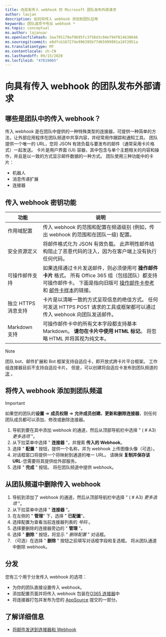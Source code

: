 ```yaml
---
title: 向具有传入 webhook 的 Microsoft 团队发布外部请求
author: laujan
description: 如何将传入 webhook 添加到团队应用
keywords: 团队选项卡传出 webhook *
ms.topic: conceptual
ms.author: lajanuar
ms.openlocfilehash: 3aa795170af9695fc375043c94e794f814b38646
ms.sourcegitcommit: e8dfcb167274e996395b77d65999991a18f2051a
ms.translationtype: MT
ms.contentlocale: zh-CN
ms.lasthandoff: 09/15/2020
ms.locfileid: "47819065"
---
```

# <a name="post-external-requests-to-teams-with-incoming-webhooks"></a>向具有传入 webhook 的团队发布外部请求

## <a name="what-are-incoming-webhooks-in-teams"></a>哪些是团队中的传入 webhook？

传入 webhook 是在团队中提供的一种特殊类型的连接器，可提供一种简单的方法，让外部应用程序在团队频道中共享内容，并经常用作跟踪和通知工具。 团队提供一个唯一的 URL，您将 JSON 有效负载与要发布的邮件（通常采用卡片格式）一起发送。 卡片是用户界面 (UI) 容器，其中包含与单个主题相关的内容和操作，并且是以一致的方式显示邮件数据的一种方式。 团队使用三种功能中的卡片：

* 机器人
* 消息传递扩展
* 连接器

## <a name="incoming-webhook-key-features"></a>传入 webhook 密钥功能

| 功能 | 说明 |
| ------- | ----------- |
|作用域配置|传入 webhook 的范围和配置在频道级别 (例如，传出 webhook 的范围和在团队一级) 配置。|
|安全资源定义|将邮件格式化为 JSON 有效负载。 此声明性邮件结构阻止了恶意代码的注入，因为在客户端上没有执行任何代码。|
|可操作邮件支持|如果选择通过卡片发送邮件，则必须使用可 **操作邮件卡片** 格式。 所有 Office 365 组（包括团队）都支持可操作邮件卡。 下面是指向旧版可 [操作邮件卡参考](/outlook/actionable-messages/message-card-reference) 和 [邮件卡样本](https://messagecardplayground.azurewebsites.net)的链接。|
|独立 HTTPS 消息支持| 卡片是以清晰一致的方式呈现信息的绝佳方式。 任何可发送 HTTPS POST 请求的工具或框架都可以通过传入 webhook 向团队发送邮件。|
|Markdown 支持|可操作邮件卡中的所有文本字段都支持基本 Markdown。 **请勿在卡片中使用 HTML 标记**。 将忽略 HTML 并将其视为纯文本。|

> [!Note]  
> 团队 bot、邮件扩展和 Bot 框架支持自适应卡，即开放式跨卡片平台框架。 工作组连接器目前不支持自适应卡片。 但是，可以创建将自适应卡发布到团队频道的 [流](https://flow.microsoft.com/blog/microsoft-flow-in-microsoft-teams/) 。

## <a name="add-an-incoming-webhook-to-a-teams-channel"></a>将传入 webhook 添加到团队频道

> [!Important]  
> 如果您的团队的**设置**  =>  **成员权限**  =>  **允许成员创建、更新和删除连接器**，则任何团队成员都可以添加、修改或删除连接器。

1. 导航到要在其中添加 webhook 的通道，然后从顶部导航栏中选择 " ( # A3) *更多选项* "。
1. 从下拉菜单中选择 " **连接器** "，并搜索 **传入的 Webhook**。
1. 选择 " **配置** " 按钮，提供一个名称，并为 webhook 上传图像头像（可选）。
1. 对话框窗口将提供一个将映射到通道的唯一 URL。 请确保 **复制并保存该 URL**-您需要将其提供给外部服务。
1. 选择 " **完成** " 按钮。 将在团队频道中提供 webhook。

## <a name="remove-an-incoming-webhook-from-a-teams-channel"></a>从团队频道中删除传入 webhook

1. 导航到添加了 webhook 的通道，然后从顶部导航栏中选择 " ( # A3) *更多选项* "。
1. 从下拉菜单中选择 " **连接器** "。
1. 在左侧的 " **管理**" 下，选择 " **已配置**"。
1. 选择配置为查看当前连接器列表的 *号码* 。
1. 选择要删除的连接器旁边的 " **管理** "。
1. 选择 " **删除** " 按钮，将显示 " *删除配置* " 对话框。
1. （可选）在选择 " **删除** " 按钮之前填写对话框字段和复选框。 将从团队通道中删除 webhook。

## <a name="distribution"></a>分发

您有三个用于分发传入 webhook 的选项：

* 为你的团队直接设置传入 webhook。
* 添加配置页面并将传入 webhook 包装在[O365 连接器](~/webhooks-and-connectors/how-to/connectors-creating.md)中
* 将连接器打包并发布为您的 [AppSource](~/concepts/deploy-and-publish/office-store-guidance.md) 提交的一部分。

## <a name="learn-more"></a>了解详细信息

* [将邮件发送到连接器和 Webhook](~/webhooks-and-connectors/how-to/connectors-using.md)
